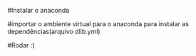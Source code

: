 #Instalar o anaconda

#importar o ambiente virtual para o anaconda para instalar as dependências(arquivo dlib.yml)

#Rodar :)
